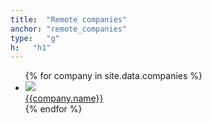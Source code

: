 ```yaml
---
title:  "Remote companies"
anchor: "remote_companies"
type:   "g"
h:   "h1"
---
```

<ul class="list-group row">
    {% for company in site.data.companies %}
        <li class="list-group-item col-xs-3 text-center companies">
            <img src="{{company.pathimage}}"/><br />
            <a href="{{company.url}}">{{company.name}}</a>
        </li>      
    {% endfor %}
</ul>